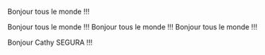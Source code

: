 Bonjour tous le monde !!!

Bonjour tous le monde !!!
Bonjour tous le monde !!!
Bonjour tous le monde !!!

Bonjour Cathy SEGURA !!!